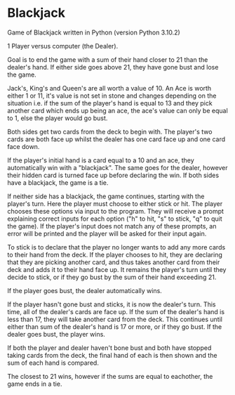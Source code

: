 # Blackjack

Game of Blackjack written in Python (version Python 3.10.2)

1 Player versus computer (the Dealer).

Goal is to end the game with a sum of their hand closer to 21 than the dealer's hand. If either side goes above 21, they have gone bust and lose the game.

Jack's, King's and Queen's are all worth a value of 10. An Ace is worth either 1 or 11, it's value is not set in stone and changes depending on the situation
i.e. if the sum of the player's hand is equal to 13 and they pick another card which ends up being an ace, the ace's value can only be equal to 1, else the player
would go bust.

Both sides get two cards from the deck to begin with. The player's two cards are both face up whilst the dealer has one card face up and one card face down.

If the player's initial hand is a card equal to a 10 and an ace, they automatically win with a "blackjack". The same goes for the dealer, however their hidden card is
turned face up before declaring the win. If both sides have a blackjack, the game is a tie.

If neither side has a blackjack, the game continues, starting with the player's turn. Here the player must choose to either stick or hit. The player chooses these 
options via input to the program. They will receive a prompt explaining correct inputs for each option ("h" to hit, "s" to stick, "q" to quit the game). If the player's
input does not match any of these prompts, an error will be printed and the player will be asked for their input again.

To stick is to declare that the player no longer wants to add any more cards to their hand from the deck. If the player chooses to hit, they are declaring that they are 
picking another card, and thus takes another card from their deck and adds it to their hand face up. It remains the player's turn until they decide to stick, or if 
they go bust by the sum of their hand exceeding 21.

If the player goes bust, the dealer automatically wins.

If the player hasn't gone bust and sticks, it is now the dealer's turn. This time, all of the dealer's cards are face up. If the sum of the dealer's hand is less 
than 17, they will take another card from the deck. This continues until either than sum of the dealer's hand is 17 or more, or if they go bust. If the dealer 
goes bust, the player wins.

If both the player and dealer haven't bone bust and both have stopped taking cards from the deck, the final hand of each is then shown and the sum of each hand is
compared.

The closest to 21 wins, however if the sums are equal to eachother, the game ends in a tie.

